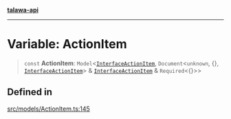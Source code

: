 [**talawa-api**](../../../README.md)

***

# Variable: ActionItem

> `const` **ActionItem**: `Model`\<[`InterfaceActionItem`](../interfaces/InterfaceActionItem.md), `Document`\<`unknown`, \{\}, [`InterfaceActionItem`](../interfaces/InterfaceActionItem.md)\> & [`InterfaceActionItem`](../interfaces/InterfaceActionItem.md) & `Required`\<\{\}\>\>

## Defined in

[src/models/ActionItem.ts:145](https://github.com/Suyash878/talawa-api/blob/e4413cec641a837926071678fed3c7f67234e31e/src/models/ActionItem.ts#L145)
